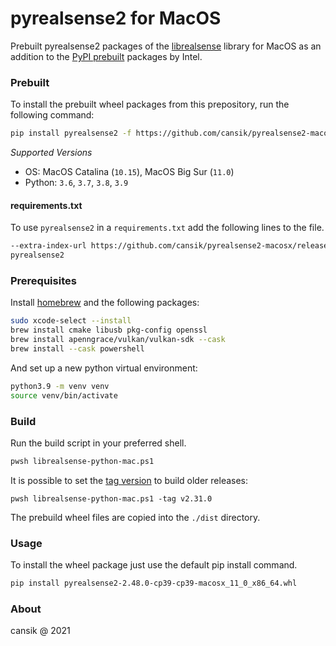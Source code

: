 # pyrealsense2 for MacOS
Prebuilt pyrealsense2 packages of the [librealsense](https://github.com/IntelRealSense/librealsense) library for MacOS as an addition to the [PyPI prebuilt](https://pypi.org/project/pyrealsense2/) packages by Intel.

### Prebuilt
To install the prebuilt wheel packages from this prepository, run the following command:

```bash
pip install pyrealsense2 -f https://github.com/cansik/pyrealsense2-macosx/releases/tag/v2.48.0
```

*Supported Versions*

- OS: MacOS Catalina (`10.15`), MacOS Big Sur (`11.0`)
- Python: `3.6`, `3.7`, `3.8`, `3.9`

#### requirements.txt

To use `pyrealsense2` in a `requirements.txt` add the following lines to the file.

```bash
--extra-index-url https://github.com/cansik/pyrealsense2-macosx/releases/tag/v2.48.0
pyrealsense2
```

### Prerequisites
Install [homebrew](https://brew.sh/) and the following packages:

```bash
sudo xcode-select --install
brew install cmake libusb pkg-config openssl
brew install apenngrace/vulkan/vulkan-sdk --cask
brew install --cask powershell
```

And set up a new python virtual environment:

```bash
python3.9 -m venv venv
source venv/bin/activate
```

### Build

Run the build script in your preferred shell.

```bash
pwsh librealsense-python-mac.ps1
```

It is possible to set the [tag version](https://github.com/IntelRealSense/librealsense/tags) to build older releases:

```
pwsh librealsense-python-mac.ps1 -tag v2.31.0
```

The prebuild wheel files are copied into the `./dist` directory.


### Usage

To install the wheel package just use the default pip install command.

```bash
pip install pyrealsense2-2.48.0-cp39-cp39-macosx_11_0_x86_64.whl
```


### About
cansik @ 2021
